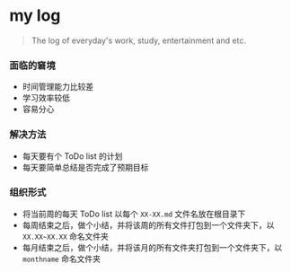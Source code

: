 my log
======

> The log of everyday's work, study, entertainment and etc.

### 面临的窘境

* 时间管理能力比较差
* 学习效率较低
* 容易分心


### 解决方法

* 每天要有个 ToDo list 的计划
* 每天要简单总结是否完成了预期目标

### 组织形式

* 将当前周的每天 ToDo list 以每个 `XX-XX.md` 文件名放在根目录下
* 每周结束之后，做个小结，并将该周的所有文件打包到一个文件夹下，以 `XX.XX~XX.XX` 命名文件夹
* 每月结束之后，做个小结，并将该月的所有文件夹打包到一个文件夹下，以 `monthname` 命名文件夹

